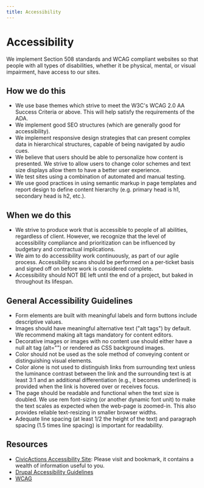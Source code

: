 ```yaml
---
title: Accessibility
---
```


# Accessibility

We implement Section 508 standards and WCAG compliant websites so that people with all types of disabilities, whether it be physical, mental, or visual impairment, have access to our sites.

## How we do this

-   We use base themes which strive to meet the W3C's WCAG 2.0 AA Success Criteria or above. This will help satisfy the requirements of the ADA.
-   We implement good SEO structures (which are generally good for accessibility).
-   We implement responsive design strategies that can present complex data in hierarchical structures, capable of being navigated by audio cues.
-   We believe that users should be able to personalize how content is presented. We strive to allow users to change color schemes and text size displays allow them to have a better user experience.
-   We test sites using a combination of automated and manual testing.
-   We use good practices in using semantic markup in page templates and report design to define content hierarchy (e.g. primary head is h1, secondary head is h2, etc.).

## When we do this

-   We strive to produce work that is accessible to people of all abilities, regardless of client. However, we recognize that the level of accessibility compliance and prioritization can be influenced by budgetary and contractual implications.
-   We aim to do accessibility work continuously, as part of our agile process. Accessibility scans should be performed on a per-ticket basis and signed off on before work is considered complete.
-   Accessibility should NOT BE left until the end of a project, but baked in throughout its lifespan.

## General Accessibility Guidelines

-   Form elements are built with meaningful labels and form buttons include descriptive values.
-   Images should have meaningful alternative text ("alt tags") by default. We recommend making alt tags mandatory for content editors.
-   Decorative images or images with no content use should either have a null alt tag (alt="") or rendered as CSS background images.
-   Color should not be used as the sole method of conveying content or distinguishing visual elements.
-   Color alone is not used to distinguish links from surrounding text unless the luminance contrast between the link and the surrounding text is at least 3:1 and an additional differentiation (e.g., it becomes underlined) is provided when the link is hovered over or receives focus.
-   The page should be readable and functional when the text size is doubled. We use rem font-sizing (or another dynamic font unit) to make the text scales as expected when the web-page is zoomed-in. This also provides reliable text-resizing in smaller browser widths.
-   Adequate line spacing (at least 1/2 the height of the text) and paragraph spacing (1.5 times line spacing) is important for readability.

## Resources

-   [CivicActions Accessibility Site](https://accessibility.civicactions.com): Please visit and bookmark, it contains a wealth of information useful to you.
-   [Drupal Accessibility Guidelines](https://drupal.org/node/1637990)
-   [WCAG](http://www.w3.org/WAI/intro/wcag)
